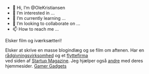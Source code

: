 - 👋 Hi, I’m @OleKristiansen
- 👀 I’m interested in ...
- 🌱 I’m currently learning ...
- 💞️ I’m looking to collaborate on ...
- 📫 How to reach me ...

<!---
OleKristiansen/OleKristiansen is a ✨ special ✨ repository because its `README.md` (this file) appears on your GitHub profile.
You can click the Preview link to take a look at your changes.
--->
Elsker film og iværksætteri!

Elsker at skrive en masse blogindlæg og se film om aftenen. Har en   
<a href="https://startupconsulting.dk/">rådgivningsvirksomhed</a>
  og et <a href="https://xn--flyttemndene-ddb.dk/">flyttefirma</a>  
  ved siden af <a href="https://startupmagazine.dk/">Startup Magazine</a>. 
Jeg hjælper også <a href="https://korekort-ribe.dk/">andre</a> med deres hjemmesider.
<a href="https://gamergadgets.dk/">Gamer Gadgets</a>
